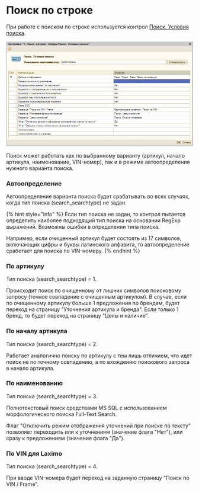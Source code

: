 # Поиск по строке

При работе с поиском по строке используется контрол [Поиск. Условия поиска](../../tekhnicheskaya-dokumentaciya/opisanie-kontrolov/1.-poisk-katalog-tovary/poisk.-usloviya-poiska.md).

![&#x41A;&#x43E;&#x43D;&#x442;&#x440;&#x43E;&#x43B; &#x41F;&#x43E;&#x438;&#x441;&#x43A;. &#x423;&#x441;&#x43B;&#x43E;&#x432;&#x438;&#x44F; &#x43F;&#x43E;&#x438;&#x441;&#x43A;&#x430; &#x43F;&#x440;&#x438; &#x434;&#x43E;&#x431;&#x430;&#x432;&#x43B;&#x435;&#x43D;&#x438;&#x438; &#x43D;&#x430; &#x441;&#x442;&#x440;&#x430;&#x43D;&#x438;&#x446;&#x443;](../../.gitbook/assets/image%20%2815%29.png)

Поиск может работать как по выбранному варианту \(артикул, начало артикула, наименование, VIN-номер\), так и в режиме автоопределения нужного варианта поиска.

### Автоопределение

Автоопределение варианта поиска будет срабатывать во всех случаях, когда тип поиска \(search\_searchtype\) не задан.

{% hint style="info" %}
Если тип поиска не задан, то контрол пытается определить наиболее подходящий тип поиска на основании RegExp выражений. Возможны ошибки в определении типа поиска.

Например, если очищенный артикул будет состоять из 17 символов, включающих цифры и буквы латинского алфавита, то автоопределение сработает для поиска по VIN-номеру.
{% endhint %}

### По артикулу

Тип поиска \(search\_searchtype\) = 1.

Происходит поиск по очищенному от лишних символов поисковому запросу \(точное совпадение с очищенным артикулом\). В случае, если по очищенному артикулу больше 1 предложения по брендам, будет переход на страницу "Уточнения артикула и бренда". Если только 1 бренд, то будет переход на страницу "Цены и наличие".

### По началу артикула

Тип поиска \(search\_searchtype\) = 2.

Работает аналогично поиску по артикулу с тем лишь отличием, что идет поиск не по точному совпадению, а по вхождению поискового запроса в начало артикула.

### По наименованию

Тип поиска \(search\_searchtype\) = 3.

Полнотекстовый поиск средствами MS SQL с использованием морфологического поиска Full-Text Search.

Флаг "Отключить режим отображения уточнений при поиске по тексту" позволяет переходить или к уточнениям \(значение флага "Нет"\), или сразу к предложениям \(значение флага "Да"\).

### По VIN для Laximo

Тип поиска \(search\_searchtype\) = 4.

При вводе VIN-номера будет переход на заданную страницу "Поиск по VIN / Frame".

